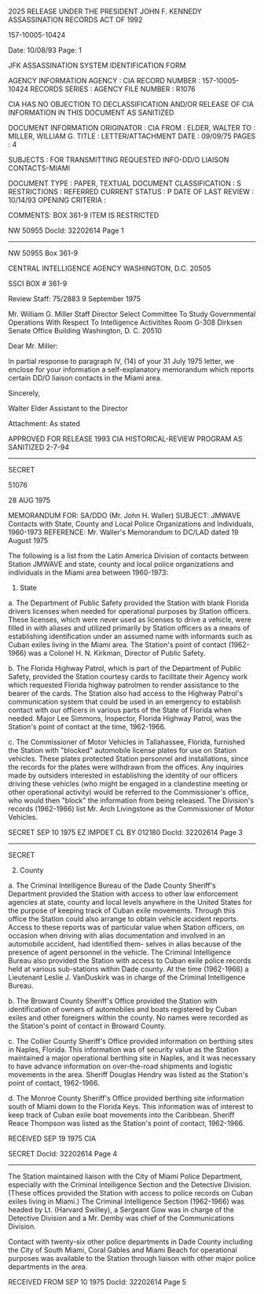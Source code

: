 2025 RELEASE UNDER THE PRESIDENT JOHN F. KENNEDY ASSASSINATION RECORDS ACT OF 1992

157-10005-10424

Date: 10/08/93
Page: 1

JFK ASSASSINATION SYSTEM
IDENTIFICATION FORM

AGENCY INFORMATION
AGENCY : CIA
RECORD NUMBER : 157-10005-10424
RECORDS SERIES :
AGENCY FILE NUMBER : R1076

CIA HAS NO OBJECTION TO
DECLASSIFICATION AND/OR
RELEASE OF CIA INFORMATION
IN THIS DOCUMENT AS SANITIZED

DOCUMENT INFORMATION
ORIGINATOR : CIA
FROM : ELDER, WALTER
TO : MILLER, WILLIAM G.
TITLE : LETTER/ATTACHMENT
DATE : 09/09/75
PAGES : 4

SUBJECTS :
FOR TRANSMITTING REQUESTED INFO-DD/O LIAISON CONTACTS-MIAMI

DOCUMENT TYPE : PAPER, TEXTUAL DOCUMENT
CLASSIFICATION : S
RESTRICTIONS : REFERRED
CURRENT STATUS : P
DATE OF LAST REVIEW : 10/14/93
OPENING CRITERIA :

COMMENTS:
BOX 361-9
ITEM IS RESTRICTED

NW 50955 DocId: 32202614 Page 1

---

NW 50955
Box 361-9

CENTRAL INTELLIGENCE AGENCY
WASHINGTON, D.C. 20505

SSCI BOX # 361-9

Review Staff: 75/2883
9 September 1975

Mr. William G. Miller
Staff Director
Select Committee To Study Governmental
Operations With Respect To Intelligence
Activitites
Room G-308
Dirksen Senate Office Building
Washington, D. C. 20510

Dear Mr. Miller:

In partial response to paragraph IV, (14) of your
31 July 1975 letter, we enclose for your information a
self-explanatory memorandum which reports certain DD/O
liaison contacts in the Miami area.

Sincerely,

Walter Elder
Assistant to the Director

Attachment:
As stated

APPROVED FOR RELEASE 1993
CIA HISTORICAL-REVIEW PROGRAM
AS SANITIZED 2-7-94

---

SECRET

51076

28 AUG 1975

MEMORANDUM FOR: SA/DDO (Mr. John H. Waller)
SUBJECT: JMWAVE Contacts with State, County and
Local Police Organizations and Individuals,
1960-1973
REFERENCE: Mr. Waller's Memorandum to DC/LAD dated
19 August 1975

The following is a list from the Latin America Division
of contacts between Station JMWAVE and state, county and local
police organizations and individuals in the Miami area between
1960-1973:

1. State

a. The Department of Public Safety provided the
Station with blank Florida drivers licenses when needed for
operational purposes by Station officers. These licenses,
which were never used as licenses to drive a vehicle, were
filled in with aliases and utilized primarily by Station
officers as a means of establishing identification under an
assumed name with informants such as Cuban exiles living in
the Miami area. The Station's point of contact (1962-1966)
was a Colonel H. N. Kirkman, Director of Public Safety.

b. The Florida Highway Patrol, which is part of
the Department of Public Safety, provided the Station
courtesy cards to facilitate their Agency work which requested
Florida highway patrolmen to render assistance to the bearer
of the cards. The Station also had access to the Highway
Patrol's communication system that could be used in an
emergency to establish contact with our officers in various
parts of the State of Florida when needed. Major Lee Simmons,
Inspector, Florida Highway Patrol, was the Station's point
of contact at the time, 1962-1966.

c. The Commissioner of Motor Vehicles in
Tallahassee, Florida, furnished the Station with "blocked"
automobile license plates for use on Station vehicles. These
plates protected Station personnel and installations, since
the records for the plates were withdrawn from the offices.
Any inquiries made by outsiders interested in establishing the identity of our officers driving
these vehicles (who might be engaged in a clandestine meeting
or other operational activity) would be referred to the
Commissioner's office, who would then "block" the information
from being released. The Division's records (1962-1966) list
Mr. Arch Livingstone as the Commissioner of Motor Vehicles.

SECRET
SEP 10 1975
EZ IMPDET
CL BY 012180
DocId: 32202614 Page 3

---

SECRET

2. County

a. The Criminal Intelligence Bureau of the Dade
County Sheriff's Department provided the Station with access
to other law enforcement agencies at state, county and local
levels anywhere in the United States for the purpose of keeping
track of Cuban exile movements. Through this office the
Station could also arrange to obtain vehicle accident reports.
Access to these reports was of particular value when Station
officers, on occasion when driving with alias documentation
and involved in an automobile accident, had identified them-
selves in alias because of the presence of agent personnel in
the vehicle. The Criminal Intelligence Bureau also provided
the Station with access to Cuban exile police records held
at various sub-stations within Dade county. At the time
(1962-1966) a Lieutenant Leslie J. VanDuskirk was in charge
of the Criminal Intelligence Bureau.

b. The Broward County Sheriff's Office provided the
Station with identification of owners of automobiles and boats
registered by Cuban exiles and other foreigners within the
county. No names were recorded as the Station's point of
contact in Broward County.

c. The Collier County Sheriff's Office provided
information on berthing sites in Naples, Florida. This
information was of security value as the Station maintained
a major operational berthing site in Naples, and it was
necessary to have advance information on over-the-road
shipments and logistic movements in the area. Sheriff Douglas Hendry was listed as the Station's point of contact,
1962-1966.

d. The Monroe County Sheriff's Office provided
berthing site information south of Miami down to the Florida
Keys. This information was of interest to keep track of
Cuban exile boat movements into the Caribbean. Sheriff Reace Thompson was listed as the Station's point of contact,
1962-1966.

RECEIVED
SEP 19 1975
CIA

SECRET
DocId: 32202614 Page 4

---

The Station maintained liaison with the City of Miami
Police Department, especially with the Criminal Intelligence
Section and the Detective Division. (These offices provided
the Station with access to police records on Cuban exiles
living in Miami.) The Criminal Intelligence Section (1962-1966)
was headed by Lt. (Harvard Swilley), a Sergeant Gow was in charge
of the Detective Division and a Mr. Demby was chief of the
Communications Division.

Contact with twenty-six other police departments in Dade
County including the City of South Miami, Coral Gables and
Miami Beach for operational purposes was available to the
Station through liaison with other major police departments
in the area.

RECEIVED FROM
SEP 10 1975
DocId: 32202614 Page 5
